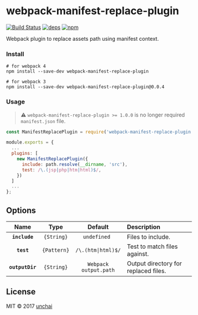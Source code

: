 # webpack-manifest-replace-plugin 

[![Build Status](https://img.shields.io/travis/unchai/webpack-manifest-replace-plugin.svg)](https://travis-ci.org/unchai/webpack-manifest-replace-plugin)
[![deps](https://david-dm.org/unchai/webpack-manifest-replace-plugin.svg)](https://david-dm.org/unchai/webpack-manifest-replace-plugin)
[![npm](https://img.shields.io/npm/v/unchai/webpack-manifest-replace-plugin.svg)](https://www.npmjs.com/package/webpack-manifest-replace-plugin)

Webpack plugin to replace assets path using manifest context.

### Install

```shell
# for webpack 4
npm install --save-dev webpack-manifest-replace-plugin

# for webpack 3
npm install --save-dev webpack-manifest-replace-plugin@0.0.4
```

### Usage

> :warning: `webpack-manifest-replace-plugin >= 1.0.0` is no longer required `manifest.json` file.

```javascript
const ManifestReplacePlugin = require('webpack-manifest-replace-plugin');

module.exports = {
  ...
  plugins: [
    new ManifestReplacePlugin({
      include: path.resolve(__dirname, 'src'),
      test: /\.(jsp|php|htm|html)$/,
    })
  ]
  ...
};
```

## Options

|Name|Type|Default|Description|
|:--:|:--:|:-----:|:----------|
|**`include`**|`{String}`|`undefined `| Files to include. |
|**`test`**|`{Pattern}`|`/\.(htm\|html)$/`| Test to match files against. |
|**`outputDir`**|`{String}`|`Webpack output.path`| Output directory for replaced files. |

## License

MIT © 2017 [unchai](https://github.com/unchai)

